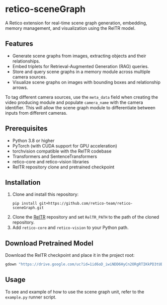 # retico-sceneGraph

A Retico extension for real-time scene graph generation, embedding, memory management, and visualization using the RelTR model.

## Features
- Generate scene graphs from images, extracting objects and their relationships.
- Embed triplets for Retrieval-Augmented Generation (RAG) queries.
- Store and query scene graphs in a memory module across multiple camera sources.
- Visualize scene graphs on images with bounding boxes and relationship arrows.

To tag different camera sources, use the `meta_data` field when creating the video producing module and populate `camera_name` with the camera identifier. This will allow the scene graph module to differentiate between inputs from different cameras.

## Prerequisites
- Python 3.8 or higher
- PyTorch (with CUDA support for GPU acceleration)
- torchvision compatible with the RelTR codebase
- Transformers and SentenceTransformers
- retico-core and retico-vision libraries
- RelTR repository clone and pretrained checkpoint

## Installation
1. Clone and install this repository:
   ```
   pip install git+https://github.com/retico-team/retico-sceneGraph.git
   ```
2. Clone the [RelTR](https://github.com/yrcong/RelTR.git) repository and set `RelTR_PATH` to the path of the cloned repository.
3. Add `retico-core` and `retico-vision` to your Python path.

## Download Pretrained Model
Download the RelTR checkpoint and place it in the project root:
```bash
gdown "https://drive.google.com/uc?id=1id6oD_iwiNDD6HyCn2ORgRTIKkPD3tUD"
```

## Usage
To see and example of how to use the scene graph unit, refer to the `example.py` runner script.
